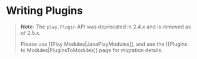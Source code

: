 <!--- Copyright (C) 2009-2020 Lightbend Inc. <https://www.lightbend.com> -->
# Writing Plugins

> **Note:**  The `play.Plugin` API was deprecated in 2.4.x and is removed as of 2.5.x.
>
> Please use [[Play Modules|JavaPlayModules]], and see the [[Plugins to Modules|PluginsToModules]] page for migration details.
